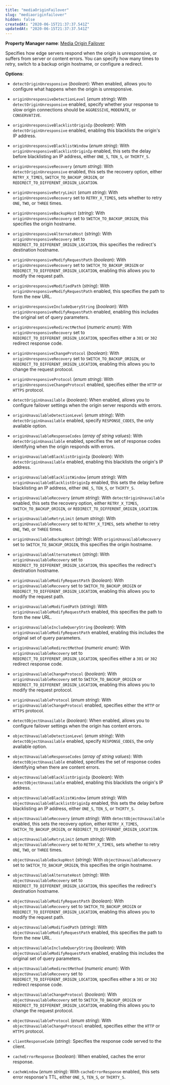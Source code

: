 ```yaml
---
title: "mediaOriginFailover"
slug: "mediaoriginfailover"
hidden: false
createdAt: "2020-06-15T21:37:37.541Z"
updatedAt: "2020-06-15T21:37:37.541Z"
---
```

__Property Manager name__: [Media Origin Failover](https://control.akamai.com/wh/CUSTOMER/AKAMAI/en-US/WEBHELP/property-manager/property-manager-help/csh_lookup.html?id=PM_9039)

Specifies how edge servers respond when the origin is unresponsive, or suffers from server or content errors. You can specify how many times to retry, switch to a backup origin hostname, or configure a redirect.

__Options__:

<div class="option" markdown="1" id="mediaOriginFailover.detectOriginUnresponsive" >

- `detectOriginUnresponsive` (_boolean_): When enabled, allows you to configure what happens when the origin is unresponsive.

</div>

<div class="option" markdown="1" id="mediaOriginFailover.originUnresponsiveDetectionLevel" >

- `originUnresponsiveDetectionLevel` (_enum string_): With `detectOriginUnresponsive` enabled, specify whether your response to slow origin connections should be `AGGRESSIVE`, `MODERATE`, or `CONSERVATIVE`.

</div>

<div class="option" markdown="1" id="mediaOriginFailover.originUnresponsiveBlacklistOriginIp" >

- `originUnresponsiveBlacklistOriginIp` (_boolean_): With `detectOriginUnresponsive` enabled, enabling this blacklists the origin's IP address.

</div>

<div class="option" markdown="1" id="mediaOriginFailover.originUnresponsiveBlacklistWindow" >

- `originUnresponsiveBlacklistWindow` (_enum string_): With `originUnresponsiveBlacklistOriginIp` enabled, this sets the delay before blacklisting an IP address, either `ONE_S`, `TEN_S`, or `THIRTY_S`.

</div>

<div class="option" markdown="1" id="mediaOriginFailover.originUnresponsiveRecovery" >

- `originUnresponsiveRecovery` (_enum string_): With `detectOriginUnresponsive` enabled, this sets the recovery option, either `RETRY_X_TIMES`, `SWITCH_TO_BACKUP_ORIGIN`, or `REDIRECT_TO_DIFFERENT_ORIGIN_LOCATION`.

</div>

<div class="option" markdown="1" id="mediaOriginFailover.originUnresponsiveRetryLimit" >

- `originUnresponsiveRetryLimit` (_enum string_): With `originUnresponsiveRecovery` set to `RETRY_X_TIMES`, sets whether to retry `ONE`, `TWO`, or `THREE` times.

</div>

<div class="option" markdown="1" id="mediaOriginFailover.originUnresponsiveBackupHost" >

- `originUnresponsiveBackupHost` (_string_): With `originUnresponsiveRecovery` set to `SWITCH_TO_BACKUP_ORIGIN`, this specifies the origin hostname.

</div>

<div class="option" markdown="1" id="mediaOriginFailover.originUnresponsiveAlternateHost" >

- `originUnresponsiveAlternateHost` (_string_): With `originUnresponsiveRecovery` set to `REDIRECT_TO_DIFFERENT_ORIGIN_LOCATION`, this specifies the redirect's destination hostname.

</div>

<div class="option" markdown="1" id="mediaOriginFailover.originUnresponsiveModifyRequestPath" >

- `originUnresponsiveModifyRequestPath` (_boolean_): With `originUnresponsiveRecovery` set to `SWITCH_TO_BACKUP_ORIGIN` or `REDIRECT_TO_DIFFERENT_ORIGIN_LOCATION`, enabling this allows you to modify the request path.

</div>

<div class="option" markdown="1" id="mediaOriginFailover.originUnresponsiveModifiedPath" >

- `originUnresponsiveModifiedPath` (_string_): With `originUnresponsiveModifyRequestPath` enabled, this specifies the path to form the new URL.

</div>

<div class="option" markdown="1" id="mediaOriginFailover.originUnresponsiveIncludeQueryString" >

- `originUnresponsiveIncludeQueryString` (_boolean_): With `originUnresponsiveModifyRequestPath` enabled, enabling this includes the original set of query parameters.

</div>

<div class="option" markdown="1" id="mediaOriginFailover.originUnresponsiveRedirectMethod" >

- `originUnresponsiveRedirectMethod` (_numeric enum_): With `originUnresponsiveRecovery` set to `REDIRECT_TO_DIFFERENT_ORIGIN_LOCATION`, specifies either a `301` or `302` redirect response code.

</div>

<div class="option" markdown="1" id="mediaOriginFailover.originUnresponsiveChangeProtocol" >

- `originUnresponsiveChangeProtocol` (_boolean_): With `originUnresponsiveRecovery` set to `SWITCH_TO_BACKUP_ORIGIN`, or `REDIRECT_TO_DIFFERENT_ORIGIN_LOCATION`, enabling this allows you to change the request protocol.

</div>

<div class="option" markdown="1" id="mediaOriginFailover.originUnresponsiveProtocol" >

- `originUnresponsiveProtocol` (_enum string_): With `originUnresponsiveChangeProtocol` enabled, specifies either the `HTTP` or `HTTPS` protocol.

</div>

<div class="option" markdown="1" id="mediaOriginFailover.detectOriginUnavailable" >

- `detectOriginUnavailable` (_boolean_): When enabled, allows you to configure failover settings when the origin server responds with errors.

</div>

<div class="option" markdown="1" id="mediaOriginFailover.originUnavailableDetectionLevel" >

- `originUnavailableDetectionLevel` (_enum string_): With `detectOriginUnavailable` enabled, specify `RESPONSE_CODES`, the only available option.

</div>

<div class="option" markdown="1" id="mediaOriginFailover.originUnavailableResponseCodes" >

- `originUnavailableResponseCodes` (_array of string values_): With `detectOriginUnavailable` enabled, specifies the set of response codes identifying when the origin responds with errors.

</div>

<div class="option" markdown="1" id="mediaOriginFailover.originUnavailableBlacklistOriginIp" >

- `originUnavailableBlacklistOriginIp` (_boolean_): With `detectOriginUnavailable` enabled, enabling this blacklists the origin's IP address.

</div>

<div class="option" markdown="1" id="mediaOriginFailover.originUnavailableBlacklistWindow" >

- `originUnavailableBlacklistWindow` (_enum string_): With `originUnavailableBlacklistOriginIp` enabled, this sets the delay before blacklisting an IP address, either `ONE_S`, `TEN_S`, or `THIRTY_S`.

</div>

<div class="option" markdown="1" id="mediaOriginFailover.originUnavailableRecovery" >

- `originUnavailableRecovery` (_enum string_): With `detectOriginUnavailable` enabled, this sets the recovery option, either `RETRY_X_TIMES`, `SWITCH_TO_BACKUP_ORIGIN`, or `REDIRECT_TO_DIFFERENT_ORIGIN_LOCATION`.

</div>

<div class="option" markdown="1" id="mediaOriginFailover.originUnavailableRetryLimit" >

- `originUnavailableRetryLimit` (_enum string_): With `originUnavailableRecovery` set to `RETRY_X_TIMES`, sets whether to retry `ONE`, `TWO`, or `THREE` times.

</div>

<div class="option" markdown="1" id="mediaOriginFailover.originUnavailableBackupHost" >

- `originUnavailableBackupHost` (_string_): With `originUnavailableRecovery` set to `SWITCH_TO_BACKUP_ORIGIN`, this specifies the origin hostname.

</div>

<div class="option" markdown="1" id="mediaOriginFailover.originUnavailableAlternateHost" >

- `originUnavailableAlternateHost` (_string_): With `originUnavailableRecovery` set to `REDIRECT_TO_DIFFERENT_ORIGIN_LOCATION`, this specifies the redirect's destination hostname.

</div>

<div class="option" markdown="1" id="mediaOriginFailover.originUnavailableModifyRequestPath" >

- `originUnavailableModifyRequestPath` (_boolean_): With `originUnavailableRecovery` set to `SWITCH_TO_BACKUP_ORIGIN` or `REDIRECT_TO_DIFFERENT_ORIGIN_LOCATION`, enabling this allows you to modify the request path.

</div>

<div class="option" markdown="1" id="mediaOriginFailover.originUnavailableModifiedPath" >

- `originUnavailableModifiedPath` (_string_): With `originUnavailableModifyRequestPath` enabled, this specifies the path to form the new URL.

</div>

<div class="option" markdown="1" id="mediaOriginFailover.originUnavailableIncludeQueryString" >

- `originUnavailableIncludeQueryString` (_boolean_): With `originUnavailableModifyRequestPath` enabled, enabling this includes the original set of query parameters.

</div>

<div class="option" markdown="1" id="mediaOriginFailover.originUnavailableRedirectMethod" >

- `originUnavailableRedirectMethod` (_numeric enum_): With `originUnavailableRecovery` set to `REDIRECT_TO_DIFFERENT_ORIGIN_LOCATION`, specifies either a `301` or `302` redirect response code.

</div>

<div class="option" markdown="1" id="mediaOriginFailover.originUnavailableChangeProtocol" >

- `originUnavailableChangeProtocol` (_boolean_): With `originUnavailableRecovery` set to `SWITCH_TO_BACKUP_ORIGIN` or `REDIRECT_TO_DIFFERENT_ORIGIN_LOCATION`, enabling this allows you to modify the request protocol.

</div>

<div class="option" markdown="1" id="mediaOriginFailover.originUnavailableProtocol" >

- `originUnavailableProtocol` (_enum string_): With `originUnavailableChangeProtocol` enabled, specifies either the `HTTP` or `HTTPS` protocol.

</div>

<div class="option" markdown="1" id="mediaOriginFailover.detectObjectUnavailable" >

- `detectObjectUnavailable` (_boolean_): When enabled, allows you to configure failover settings when the origin has content errors.

</div>

<div class="option" markdown="1" id="mediaOriginFailover.objectUnavailableDetectionLevel" >

- `objectUnavailableDetectionLevel` (_enum string_): With `detectObjectUnavailable` enabled, specify `RESPONSE_CODES`, the only available option.

</div>

<div class="option" markdown="1" id="mediaOriginFailover.objectUnavailableResponseCodes" >

- `objectUnavailableResponseCodes` (_array of string values_): With `detectObjectUnavailable` enabled, specifies the set of response codes identifying when there are content errors.

</div>

<div class="option" markdown="1" id="mediaOriginFailover.objectUnavailableBlacklistOriginIp" >

- `objectUnavailableBlacklistOriginIp` (_boolean_): With `detectObjectUnavailable` enabled, enabling this blacklists the origin's IP address.

</div>

<div class="option" markdown="1" id="mediaOriginFailover.objectUnavailableBlacklistWindow" >

- `objectUnavailableBlacklistWindow` (_enum string_): With `objectUnavailableBlacklistOriginIp` enabled, this sets the delay before blacklisting an IP address, either `ONE_S`, `TEN_S`, or `THIRTY_S`.

</div>

<div class="option" markdown="1" id="mediaOriginFailover.objectUnavailableRecovery" >

- `objectUnavailableRecovery` (_enum string_): With `detectObjectUnavailable` enabled, this sets the recovery option, either `RETRY_X_TIMES`, `SWITCH_TO_BACKUP_ORIGIN`, or `REDIRECT_TO_DIFFERENT_ORIGIN_LOCATION`.

</div>

<div class="option" markdown="1" id="mediaOriginFailover.objectUnavailableRetryLimit" >

- `objectUnavailableRetryLimit` (_enum string_): With `objectUnavailableRecovery` set to `RETRY_X_TIMES`, sets whether to retry `ONE`, `TWO`, or `THREE` times.

</div>

<div class="option" markdown="1" id="mediaOriginFailover.objectUnavailableBackupHost" >

- `objectUnavailableBackupHost` (_string_): With `objectUnavailableRecovery` set to `SWITCH_TO_BACKUP_ORIGIN`, this specifies the origin hostname.

</div>

<div class="option" markdown="1" id="mediaOriginFailover.objectUnavailableAlternateHost" >

- `objectUnavailableAlternateHost` (_string_): With `objectUnavailableRecovery` set to `REDIRECT_TO_DIFFERENT_ORIGIN_LOCATION`, this specifies the redirect's destination hostname.

</div>

<div class="option" markdown="1" id="mediaOriginFailover.objectUnavailableModifyRequestPath" >

- `objectUnavailableModifyRequestPath` (_boolean_): With `objectUnavailableRecovery` set to `SWITCH_TO_BACKUP_ORIGIN` or `REDIRECT_TO_DIFFERENT_ORIGIN_LOCATION`, enabling this allows you to modify the request path.

</div>

<div class="option" markdown="1" id="mediaOriginFailover.objectUnavailableModifiedPath" >

- `objectUnavailableModifiedPath` (_string_): With `objectUnavailableModifyRequestPath` enabled, this specifies the path to form the new URL.

</div>

<div class="option" markdown="1" id="mediaOriginFailover.objectUnavailableIncludeQueryString" >

- `objectUnavailableIncludeQueryString` (_boolean_): With `objectUnavailableModifyRequestPath` enabled, enabling this includes the original set of query parameters.

</div>

<div class="option" markdown="1" id="mediaOriginFailover.objectUnavailableRedirectMethod" >

- `objectUnavailableRedirectMethod` (_numeric enum_): With `objectUnavailableRecovery` set to `REDIRECT_TO_DIFFERENT_ORIGIN_LOCATION`, specifies either a `301` or `302` redirect response code.

</div>

<div class="option" markdown="1" id="mediaOriginFailover.objectUnavailableChangeProtocol" >

- `objectUnavailableChangeProtocol` (_boolean_): With `objectUnavailableRecovery` set to `SWITCH_TO_BACKUP_ORIGIN` or `REDIRECT_TO_DIFFERENT_ORIGIN_LOCATION`, enabling this allows you to change the request protocol.

</div>

<div class="option" markdown="1" id="mediaOriginFailover.objectUnavailableProtocol" >

- `objectUnavailableProtocol` (_enum string_): With `objectUnavailableChangeProtocol` enabled, specifies either the `HTTP` or `HTTPS` protocol.

</div>

<div class="option" markdown="1" id="mediaOriginFailover.clientResponseCode" >

- `clientResponseCode` (_string_): Specifies the response code served to the client.

</div>

<div class="option" markdown="1" id="mediaOriginFailover.cacheErrorResponse" >

- `cacheErrorResponse` (_boolean_): When enabled, caches the error response.

</div>

<div class="option" markdown="1" id="mediaOriginFailover.cacheWindow" >

- `cacheWindow` (_enum string_): With `cacheErrorResponse` enabled, this sets error response's TTL, either `ONE_S`, `TEN_S`, or `THIRTY_S`.

</div>

</div>

<div class="feature" data-feature="metadataCaching" markdown="1">
